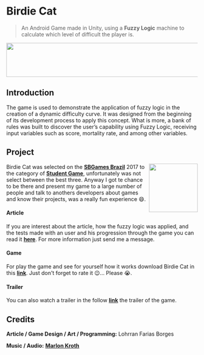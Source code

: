 # Birdie Cat

> An Android Game made in Unity, using a **Fuzzy Logic** machine to calculate which level of difficult the player is.


<p align="center">
  <img width="728" height="90" src="https://i.ibb.co/JFzJKcP/birdiecat-banner.png">
</p>


## Introduction
The game is used to demonstrate the application of fuzzy logic in the creation of a dynamic difficulty curve. It was designed from the beginning of its development process to apply this concept. What is more, a bank of rules was built to discover the user’s capability using Fuzzy Logic, receiving input variables such as score, mortality rate, and among other variables.

## Project
<img align="right" width="128" height="128" src="https://i.ibb.co/pP0kzp9/estudantes-preto-en-selecao.png">Birdie Cat was selected on the **[SBGames Brazil](https://www.sbgames.org/)** 2017 to the category of **[Student Game](http://sbgames.org/sbgames2017/downloads/festival_selecao.pdf)**, unfortunately was not select between the best three. Anyway I got te chance to be there and present my game to a large number of people and talk to anothers developers about games and know their projects, was a really fun experience 😄.

#### Article
If you are interest about the article, how the fuzzy logic was applied, and the tests made with an user and his progression through the game you can read it **[here](https://drive.google.com/open?id=1l_y9IKRRhhthikGR-ec0Fi8hk4KaWG8C)**. For more information just send me a message.

#### Game
For play the game and see for yourself how it works download Birdie Cat in this **[link](https://play.google.com/store/apps/details?id=com.LFB.CatGame&hl=pt_BR)**. Just don't forget to rate it 😉... Please 😭.

#### Trailer
You can also watch a trailer in the follow **[link](https://www.youtube.com/watch?v=JsedJq-zJGQ)** the trailer of the game.


## Credits

**Article / Game Design / Art / Programming:** Lohrran Farias Borges

**Music / Audio:** **[Marlon Kroth](https://br.linkedin.com/in/marlon-kroth-32778b39)** 

